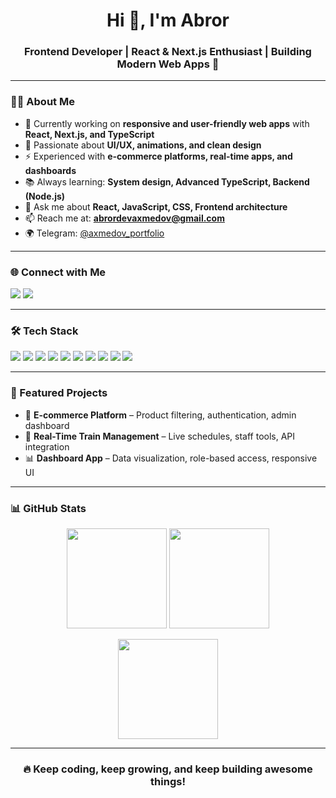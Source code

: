 <h1 align="center">Hi 👋, I'm Abror</h1>
<h3 align="center">Frontend Developer | React & Next.js Enthusiast | Building Modern Web Apps 🚀</h3>

---

### 👨‍💻 About Me
- 🔭 Currently working on **responsive and user-friendly web apps** with **React, Next.js, and TypeScript**  
- 🎨 Passionate about **UI/UX, animations, and clean design**  
- ⚡ Experienced with **e-commerce platforms, real-time apps, and dashboards**  
- 📚 Always learning: **System design, Advanced TypeScript, Backend (Node.js)**  
- 💬 Ask me about **React, JavaScript, CSS, Frontend architecture**  
- 📫 Reach me at: **abrordevaxmedov@gmail.com**  
- 🌍 Telegram: [@axmedov_portfolio](https://t.me/axmedov_portfolio)  

---

### 🌐 Connect with Me
<p align="left">
  <a href="https://t.me/axmedov_portfolio" target="_blank"><img src="https://img.shields.io/badge/Telegram-2CA5E0?style=for-the-badge&logo=telegram&logoColor=white" /></a>
  <a href="mailto:abrordevaxmedov@gmail.com"><img src="https://img.shields.io/badge/Email-D14836?style=for-the-badge&logo=gmail&logoColor=white" /></a>
</p>

---

### 🛠️ Tech Stack
<p align="left">
  <img src="https://img.shields.io/badge/React-20232A?style=for-the-badge&logo=react&logoColor=61DAFB" />
  <img src="https://img.shields.io/badge/Next.js-000000?style=for-the-badge&logo=nextdotjs&logoColor=white" />
  <img src="https://img.shields.io/badge/TypeScript-007ACC?style=for-the-badge&logo=typescript&logoColor=white" />
  <img src="https://img.shields.io/badge/Tailwind_CSS-38B2AC?style=for-the-badge&logo=tailwind-css&logoColor=white" />
  <img src="https://img.shields.io/badge/Redux-593D88?style=for-the-badge&logo=redux&logoColor=white" />
  <img src="https://img.shields.io/badge/Node.js-43853D?style=for-the-badge&logo=node.js&logoColor=white" />
  <img src="https://img.shields.io/badge/PostgreSQL-316192?style=for-the-badge&logo=postgresql&logoColor=white" />
  <img src="https://img.shields.io/badge/Docker-2496ED?style=for-the-badge&logo=docker&logoColor=white" />
  <img src="https://img.shields.io/badge/Git-F05032?style=for-the-badge&logo=git&logoColor=white" />
  <img src="https://img.shields.io/badge/Figma-F24E1E?style=for-the-badge&logo=figma&logoColor=white" />
</p>

---

### 📌 Featured Projects
- 🛒 **E-commerce Platform** – Product filtering, authentication, admin dashboard  
- 🚉 **Real-Time Train Management** – Live schedules, staff tools, API integration  
- 📊 **Dashboard App** – Data visualization, role-based access, responsive UI  

---

### 📊 GitHub Stats
<p align="center">
  <img src="https://github-readme-stats.vercel.app/api?username=abroraxmedov04&show_icons=true&theme=tokyonight" height="160" />
  <img src="https://github-readme-stats.vercel.app/api/top-langs/?username=abroraxmedov04&layout=compact&theme=tokyonight" height="160" />
</p>

<p align="center">
  <img src="https://github-readme-streak-stats.herokuapp.com/?user=abroraxmedov04&theme=tokyonight" height="160" />
</p>

---

<h3 align="center">🔥 Keep coding, keep growing, and keep building awesome things!</h3>

